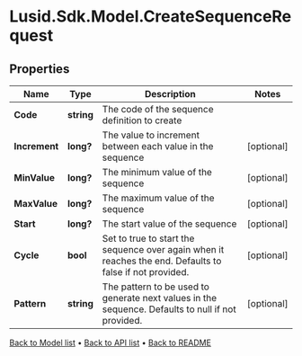 # Lusid.Sdk.Model.CreateSequenceRequest

## Properties

Name | Type | Description | Notes
------------ | ------------- | ------------- | -------------
**Code** | **string** | The code of the sequence definition to create | 
**Increment** | **long?** | The value to increment between each value in the sequence | [optional] 
**MinValue** | **long?** | The minimum value of the sequence | [optional] 
**MaxValue** | **long?** | The maximum value of the sequence | [optional] 
**Start** | **long?** | The start value of the sequence | [optional] 
**Cycle** | **bool** | Set to true to start the sequence over again when it reaches the end. Defaults to false if not provided. | [optional] 
**Pattern** | **string** | The pattern to be used to generate next values in the sequence. Defaults to null if not provided. | [optional] 

[Back to Model list](../README.md#documentation-for-models) &#8226; [Back to API list](../README.md#documentation-for-api-endpoints) &#8226; [Back to README](../README.md)

